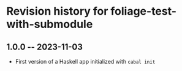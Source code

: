 # Revision history for foliage-test-with-submodule

## 1.0.0 -- 2023-11-03

* First version of a Haskell app initialized with `cabal init`
